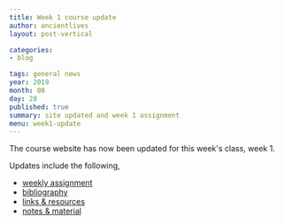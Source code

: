 ```yaml
---
title: Week 1 course update
author: ancientlives
layout: post-vertical

categories:
- blog

tags: general news
year: 2019
month: 08
day: 28
published: true
summary: site updated and week 1 assignment
menu: week1-update
---
```


The course website has now been updated for this week's class, week 1.

Updates include the following,

* [weekly assignment](/weekly_assignment)
* [bibliography](/bibliography)
* [links & resources](/links)
* [notes & material](/notes)
